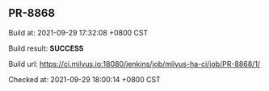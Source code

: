 <h2><a name="pr-8868" class="anchor" href="#pr-8868" rel="nofollow" aria-hidden="true"><span class="octicon octicon-link"></span></a>PR-8868</h2>

<p>Build at: 2021-09-29 17:32:08 +0800 CST</p>

<p>Build result: <strong>SUCCESS</strong></p>

<p>Build url: <a href="https://ci.milvus.io:18080/jenkins/job/milvus-ha-ci/job/PR-8868/1/" rel="nofollow">https://ci.milvus.io:18080/jenkins/job/milvus-ha-ci/job/PR-8868/1/</a></p>

<p>Checked at: 2021-09-29 18:00:14 +0800 CST</p>
